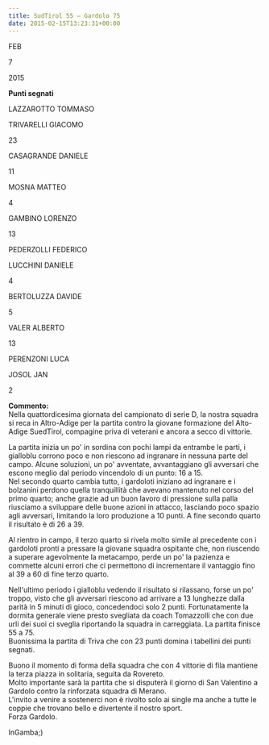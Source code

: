 ```yaml
---
title: SudTirol 55 – Gardolo 75
date: 2015-02-15T13:23:31+00:00
---
```

FEB

7

2015

**Punti segnati**

LAZZAROTTO TOMMASO

TRIVARELLI GIACOMO

23

CASAGRANDE DANIELE

11

MOSNA MATTEO

4

GAMBINO LORENZO

13

PEDERZOLLI FEDERICO

LUCCHINI DANIELE

4

BERTOLUZZA DAVIDE

5

VALER ALBERTO

13

PERENZONI LUCA

JOSOL JAN

2

**Commento:**  
Nella quattordicesima giornata del campionato di serie D, la nostra squadra si reca in Altro-Adige per la partita contro la giovane formazione del Alto-Adige SuedTirol, compagine priva di veterani e ancora a secco di vittorie.

La partita inizia un po' in sordina con pochi lampi da entrambe le parti, i gialloblu corrono poco e non riescono ad ingranare in nessuna parte del campo. Alcune soluzioni, un po' avventate, avvantaggiano gli avversari che escono meglio dal periodo vincendolo di un punto: 16 a 15.  
Nel secondo quarto cambia tutto, i gardoloti iniziano ad ingranare e i bolzanini perdono quella tranquillità che avevano mantenuto nel corso del primo quarto; anche grazie ad un buon lavoro di pressione sulla palla riusciamo a sviluppare delle buone azioni in attacco, lasciando poco spazio agli avversari, limitando la loro produzione a 10 punti. A fine secondo quarto il risultato è di 26 a 39.

Al rientro in campo, il terzo quarto si rivela molto simile al precedente con i gardoloti pronti a pressare la giovane squadra ospitante che, non riuscendo a superare agevolmente la metacampo, perde un po' la pazienza e commette alcuni errori che ci permettono di incrementare il vantaggio fino al 39 a 60 di fine terzo quarto.

Nell'ultimo periodo i gialloblu vedendo il risultato si rilassano, forse un po' troppo, visto che gli avversari riescono ad arrivare a 13 lunghezze dalla parità in 5 minuti di gioco, concedendoci solo 2 punti. Fortunatamente la dormita generale viene presto svegliata da coach Tomazzolli che con due urli dei suoi ci sveglia riportando la squadra in carreggiata. La partita finisce 55 a 75.  
Buonissima la partita di Triva che con 23 punti domina i tabellini dei punti segnati.

Buono il momento di forma della squadra che con 4 vittorie di fila mantiene la terza piazza in solitaria, seguita da Rovereto.  
Molto importante sarà la partita che si disputerà il giorno di San Valentino a Gardolo contro la rinforzata squadra di Merano.  
L'invito a venire a sostenerci non è rivolto solo ai single ma anche a tutte le coppie che trovano bello e divertente il nostro sport.  
Forza Gardolo.

InGamba;)